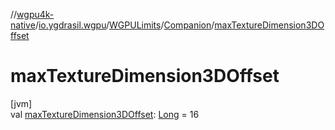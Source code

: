 //[wgpu4k-native](../../../../index.md)/[io.ygdrasil.wgpu](../../index.md)/[WGPULimits](../index.md)/[Companion](index.md)/[maxTextureDimension3DOffset](max-texture-dimension3-d-offset.md)

# maxTextureDimension3DOffset

[jvm]\
val [maxTextureDimension3DOffset](max-texture-dimension3-d-offset.md): [Long](https://kotlinlang.org/api/core/kotlin-stdlib/kotlin/-long/index.html) = 16